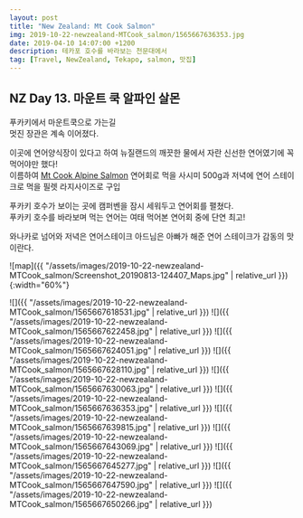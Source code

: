 ```yaml
---
layout: post
title: "New Zealand: Mt Cook Salmon"
img: 2019-10-22-newzealand-MTCook_salmon/1565667636353.jpg
date: 2019-04-10 14:07:00 +1200
description: 테카포 호수를 바라보는 천문대에서
tag: [Travel, NewZealand, Tekapo, salmon, 맛집]
---
```


## NZ Day 13. 마운트 쿡 알파인 살몬

푸카키에서 마운트쿡으로 가는길  
멋진 장관은 계속 이어졌다.  

이곳에 연어양식장이 있다고 하여 뉴질랜드의 깨끗한 물에서 자란 신선한 연어였기에 꼭 먹어야만 했다!  
이름하여 [Mt Cook Alpine Salmon](https://alpinesalmon.co.nz/)
연어회로 먹을 사시미 500g과 저녁에 연어 스테이크로 먹을 필렛 라지사이즈로 구입  

푸카키 호수가 보이는 곳에 캠퍼벤을 잠시 세워두고 연어회를 펼쳤다.  
푸카키 호수를 바라보며 먹는 연어는 여태 먹어본 연어회 중에 단연 최고!  

와나카로 넘어와 저녁은 연어스테이크 아드님은 아빠가 해준 연어 스테이크가 감동의 맛이란다.  

![map]({{ "/assets/images/2019-10-22-newzealand-MTCook_salmon/Screenshot_20190813-124407_Maps.jpg" | relative_url }}){:width="60%"}

![]({{ "/assets/images/2019-10-22-newzealand-MTCook_salmon/1565667618531.jpg" | relative_url }})
![]({{ "/assets/images/2019-10-22-newzealand-MTCook_salmon/1565667622458.jpg" | relative_url }})
![]({{ "/assets/images/2019-10-22-newzealand-MTCook_salmon/1565667624051.jpg" | relative_url }})
![]({{ "/assets/images/2019-10-22-newzealand-MTCook_salmon/1565667628110.jpg" | relative_url }})
![]({{ "/assets/images/2019-10-22-newzealand-MTCook_salmon/1565667630063.jpg" | relative_url }})
![]({{ "/assets/images/2019-10-22-newzealand-MTCook_salmon/1565667636353.jpg" | relative_url }})
![]({{ "/assets/images/2019-10-22-newzealand-MTCook_salmon/1565667639815.jpg" | relative_url }})
![]({{ "/assets/images/2019-10-22-newzealand-MTCook_salmon/1565667643069.jpg" | relative_url }})
![]({{ "/assets/images/2019-10-22-newzealand-MTCook_salmon/1565667645277.jpg" | relative_url }})
![]({{ "/assets/images/2019-10-22-newzealand-MTCook_salmon/1565667647590.jpg" | relative_url }})
![]({{ "/assets/images/2019-10-22-newzealand-MTCook_salmon/1565667650266.jpg" | relative_url }})
